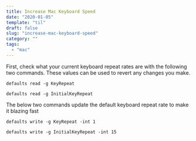 ```yaml
---
title: Increase Mac Keyboard Speed
date: "2020-01-05"
template: "til"
draft: false
slug: "increase-mac-keyboard-speed"
category: ""
tags:
  - "mac"
---
```


First, check what your current keyboard repeat rates are with the following two commands. These values can be used to revert any changes you make.

```
defaults read -g KeyRepeat

defaults read -g InitialKeyRepeat
```

The below two commands update the default keyboard repeat rate to make it blazing fast

```
defaults write -g KeyRepeat -int 1

defaults write -g InitialKeyRepeat -int 15
```
